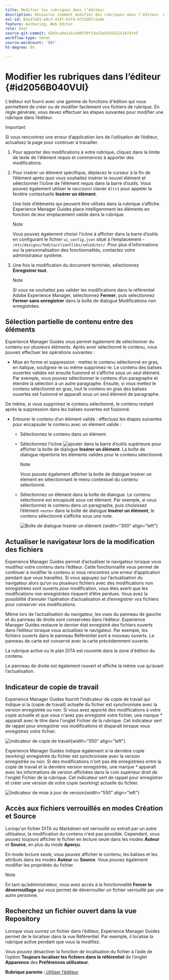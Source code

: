 ```yaml
---
title: Modifier les rubriques dans l’éditeur
description: Découvrez comment modifier des rubriques dans l’éditeur. Connaître les différentes fonctionnalités d’édition permettant de modifier vos fichiers de rubrique dans AEM Guides.
exl-id: 8da37a81-e8c3-434f-b3f4-4723d87c2ade
feature: Authoring, Web Editor
role: User
source-git-commit: d203ca0e1a5ca90f30f33e25e425552141674fe5
workflow-type: tm+mt
source-wordcount: '987'
ht-degree: 0%

---
```


# Modifier les rubriques dans l’éditeur {#id2056B040VUI}

L&#39;éditeur est fourni avec une gamme de fonctions d&#39;édition qui vous permettent de créer ou de modifier facilement vos fichiers de rubrique. En règle générale, vous devez effectuer les étapes suivantes pour modifier une rubrique dans l’éditeur.

>[!IMPORTANT]
>
> Si vous rencontrez une erreur d’application lors de l’utilisation de l’éditeur, actualisez la page pour continuer à travailler.

1. Pour apporter des modifications à votre rubrique, cliquez dans la limite de texte de l&#39;élément requis et commencez à apporter des modifications.

1. Pour insérer un élément spécifique, déplacez le curseur à la fin de l’élément après quoi vous souhaitez insérer le nouvel élément et sélectionner l’icône de l’élément requis dans la barre d’outils. Vous pouvez également utiliser le raccourci clavier `Alt+1` pour appeler la fenêtre contextuelle **Insérer un élément**.

   Une liste d’éléments qui peuvent être utilisés dans la rubrique s’affiche. Experience Manager Guides place intelligemment les éléments en fonction de leur emplacement valide dans la rubrique.

   >[!NOTE]
   >
   > Vous pouvez également choisir l’icône à afficher dans la barre d’outils en configurant le fichier `ui_config.json` situé à l’emplacement - `/etc/designs/fmdita/clientlibs/xmleditor/`. Pour plus d’informations sur la personnalisation des fonctionnalités, contactez votre administrateur système.

1. Une fois la modification du document terminée, sélectionnez **Enregistrer tout**.

   >[!NOTE]
   >
   > Si vous ne souhaitez pas valider les modifications dans le référentiel Adobe Experience Manager, sélectionnez **Fermer**, puis sélectionnez **Fermer sans enregistrer** dans la boîte de dialogue Modifications non enregistrées.


## Sélection partielle de contenu entre des éléments

Experience Manager Guides vous permet également de sélectionner du contenu sur plusieurs éléments. Après avoir sélectionné le contenu, vous pouvez effectuer les opérations suivantes :

- Mise en forme et suppression : mettez le contenu sélectionné en gras, en italique, soulignez-le ou même supprimez-le. Le contenu des balises ouvertes valides est ensuite fusionné et s’affiche sous un seul élément. Par exemple, vous pouvez sélectionner le contenu d’un paragraphe et étendre la sélection à un autre paragraphe. Ensuite, si vous mettez le contenu sélectionné en gras, tout le contenu en gras des balises ouvertes est fusionné et apparaît sous un seul élément de paragraphe.

De même, si vous supprimez le contenu sélectionné, le contenu restant après la suppression dans les balises ouvertes est fusionné.

- Entourer le contenu d’un élément valide : effectuez les étapes suivantes pour encapsuler le contenu avec un élément valide :

   - Sélectionnez le contenu dans un élément.
   - Sélectionnez l’icône ![ajouter](images/Add_icon.svg) dans la barre d’outils supérieure pour afficher la boîte de dialogue **Insérer un élément**. La boîte de dialogue répertorie les éléments valides pour le contenu sélectionné.
     >[!NOTE]
     >
     > Vous pouvez également afficher la boîte de dialogue Insérer un élément en sélectionnant le menu contextuel du contenu sélectionné.

   - Sélectionnez un élément dans la boîte de dialogue. Le contenu sélectionné est encapsulé sous cet élément. Par exemple, si vous sélectionnez le contenu dans un paragraphe, puis choisissez l’élément `<note>` dans la boîte de dialogue **Insérer un élément**, le contenu sélectionné s’affiche sous une note.

     ![Boîte de dialogue Insérer un élément](./images/insert-element-editor.png) {width="300" align="left"}

## Actualiser le navigateur lors de la modification des fichiers

Experience Manager Guides permet d’actualiser le navigateur lorsque vous modifiez votre contenu dans l’éditeur. Cette fonctionnalité vous permet de continuer à modifier le contenu si vous rencontrez une erreur d’application pendant que vous travaillez. Si vous appuyez sur l’actualisation du navigateur alors qu’un ou plusieurs fichiers avec des modifications non enregistrées sont ouverts pour modification, vous êtes averti que les modifications non enregistrées risquent d’être perdues. Vous avez la possibilité d’annuler l’opération d’actualisation et d’enregistrer vos fichiers pour conserver vos modifications.

Même lors de l’actualisation du navigateur, les vues du panneau de gauche et du panneau de droite sont conservées dans l’éditeur. Experience Manager Guides restaure le dernier état enregistré des fichiers ouverts dans l’éditeur lorsque vous actualisez le navigateur. Par exemple, les fichiers ouverts dans le panneau Référentiel sont à nouveau ouverts. Le panneau de carte est conservé avec la carte précédemment ouverte.

La rubrique active ou le plan DITA est rouverte dans la zone d&#39;édition du contenu.

Le panneau de droite est également rouvert et affiche la même vue qu’avant l’actualisation.

## Indicateur de copie de travail

Experience Manager Guides fournit l’indicateur de copie de travail qui indique si la \(copie de travail\) actuelle du fichier est synchronisée avec la version enregistrée ou non. Si vous avez apporté des modifications à votre copie actuelle et que vous n&#39;avez pas enregistré votre fichier, une marque \* apparaît avec le titre dans l&#39;onglet Fichier de la rubrique. Cet indicateur sert de rappel pour enregistrer vos modifications et disparaît lorsque vous enregistrez votre fichier.

![ indicateur de copie de travail ](images/working-copy-text-update-indicator.png){width="550" align="left"}

Experience Manager Guides indique également si la dernière copie \(working\) enregistrée du fichier est synchronisée avec la version enregistrée ou non. Si des modifications n&#39;ont pas été enregistrées entre la copie de travail et la dernière version enregistrée, une marque \* apparaît avec les informations de version affichées dans le coin supérieur droit de l&#39;onglet Fichier de la rubrique. Cet indicateur sert de rappel pour enregistrer et créer une version de votre copie \(working\) actuelle du fichier.

![ Indicateur de mise à jour de version ](images/version-update-indicator.png){width="550" align="left"}


## Accès aux fichiers verrouillés en modes Création et Source

Lorsqu&#39;un fichier DITA ou Markdown est verrouillé ou extrait par un autre utilisateur, la modification du contenu n&#39;est pas possible. Cependant, vous pouvez toujours afficher le fichier en lecture seule dans les modes **Auteur** et **Source**, en plus du mode **Aperçu**.

En mode lecture seule, vous pouvez afficher le contenu, les balises et les attributs dans les modes **Auteur** ou **Source**. Vous pouvez également modifier les propriétés du fichier.

>[!NOTE]
>
> En tant qu’administrateur, vous avez accès à la fonctionnalité **Forcer le déverrouillage** qui vous permet de déverrouiller un fichier verrouillé par une autre personne.

<!-- This is no more available -->
<!--
The toolbar displays the following icons for read-only access:

- Toggle Tags view
- Version History
- Version Label

Experience Manager Guides also displays a **Read only access** indicator near the version number.
 
![view read only file in author mode](images/locked-file-editor.png)

You can access the **Layout** view for read-only DITA maps. This view lets you see the DITA map and its properties but prevents edits.

>[!NOTE]
>
> Your folder-level administrative users must update *ui_config.json* so that you can harmoniously access the read-only files in the  Author, Source, and Layout modes.

 -->

## Recherchez un fichier ouvert dans la vue Repository

Lorsque vous ouvrez un fichier dans l’éditeur, Experience Manager Guides permet de le localiser dans la vue Référentiel. Par exemple, il localise la rubrique active pendant que vous la modifiez.

Vous pouvez désactiver la fonction de localisation du fichier à l’aide de l’option **Toujours localiser les fichiers dans le référentiel** de l’onglet **Apparence** des **Préférences utilisateur**.


**Rubrique parente :**[ Utiliser l’éditeur](web-editor.md)
